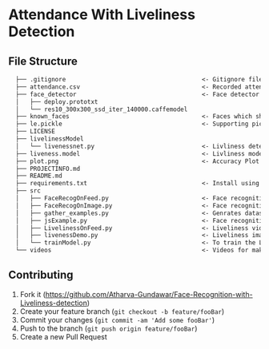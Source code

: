 
# Attendance With Liveliness Detection

## File Structure

```markdown
  ├── .gitignore                                      <- Gitignore file
  ├── attendance.csv                                  <- Recorded attendance database
  ├── face_detector                                   <- Face detector models
  │   ├── deploy.prototxt                             
  │   └── res10_300x300_ssd_iter_140000.caffemodel    
  ├── known_faces                                     <- Faces which should be recognized by the face recognizer
  ├── le.pickle                                       <- Supporting pickle file for face detection
  ├── LICENSE                                         
  ├── livelinessModel                                 
  │   └── livenessnet.py                              <- Livliness detection model class
  ├── liveness.model                                  <- Livliness model
  ├── plot.png                                        <- Accuracy Plot 
  ├── PROJECTINFO.md                                  
  ├── README.md                                       
  ├── requirements.txt                                <- Install using pip install -r requirements.txt
  ├── src                                             
  │   ├── FaceRecogOnFeed.py                          <- Face recognition implimentation on live feed
  │   ├── FaceRecogOnImage.py                         <- Face recognition implimentation on image
  │   ├── gather_examples.py                          <- Genrates dataset for training the liveness model
  │   ├── jsExample.py                                <- Face recognition with JavaScript support
  │   ├── LivelinessOnFeed.py                         <- Liveliness video implimentation
  │   ├── livenessDemo.py                             <- Liveliness image implimentation
  │   └── trainModel.py                               <- To train the Liveliness model
  └── videos                                          <- Videos for making the dataset

```

## Contributing

1. Fork it (<https://github.com/Atharva-Gundawar/Face-Recognition-with-Liveliness-detection>)
2. Create your feature branch (`git checkout -b feature/fooBar`)
3. Commit your changes (`git commit -am 'Add some fooBar'`)
4. Push to the branch (`git push origin feature/fooBar`)
5. Create a new Pull Request
